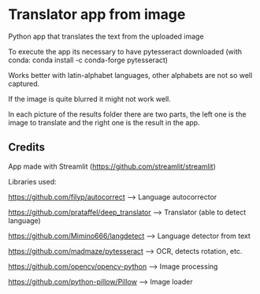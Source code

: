 # Translator app from image
Python app that translates the text from the uploaded image
 
To execute the app its necessary to have pytesseract downloaded (with conda: conda install -c conda-forge pytesseract)
 
Works better with latin-alphabet languages, other alphabets are not so well captured.

If the image is quite blurred it might not work well.

In each picture of the results folder there are two parts, the left one is the image to translate and the right one is the result in the app.

## Credits

App made with Streamlit (https://github.com/streamlit/streamlit)


Libraries used:


https://github.com/filyp/autocorrect --> Language autocorrector


https://github.com/prataffel/deep_translator --> Translator (able to detect language)


https://github.com/Mimino666/langdetect --> Language detector from text


https://github.com/madmaze/pytesseract --> OCR, detects rotation, etc.


https://github.com/opencv/opencv-python --> Image processing


https://github.com/python-pillow/Pillow --> Image loader
